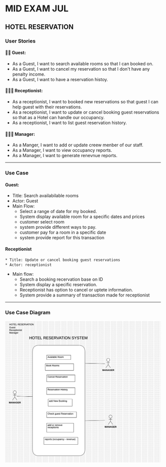 # MID EXAM JUL

## HOTEL RESERVATION


### User Stories

#### 👨🏼 Guest:

* As a Guest, I want to search available rooms so that I can booked on.
* As a Guest, I want to cancel my reservation so that I don't have any penalty income.
* As a Guest, I want to have a reservation histoy.

#### 👩🏻‍💼 Receptionist:

* As a receptionist, I want to booked new reservations so that guest I can help guest with their reservations.
* As a receptionist, I want to update or cancel booking guest reservations so that as a Hotel can handle our occupancy.
* As a receptionist, I want to list guest reservation history.

#### 👨🏻‍✈️ Manager: 

* As a Manger, I want to add or update creew menber of our staff.
* As a Manager, I want to view occupancy reports.
* As a Manager, I want to generate renevnue reports.



---------------

### Use Case

#### Guest: 

* Title: Search availabilable rooms
* Actor: Guest
* Main Flow: 
  * Select a range of date for my booked.
  * System display available room for a specific dates and prices
  * customer select room
  * system provide different ways to pay.
  * customer pay for a room in a specific date
  * system provide report for this transaction

#### Receptionist

	* Title: Update or cancel booking guest reservations
	* Actor: receptionist 
 * Main flow: 
   * Search a booking recervation base on ID
   * System display a specific reservation.
   * Receptionist has option to cancel or uptete information.
   * System provide a summary of transaction made for receptionist

___________

### Use Case Diagram

![hotel](hotel.png) 